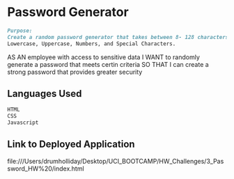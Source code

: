 # Password Generator
```md 
Purpose:
Create a random password generator that takes between 8- 128 characters and must include at least one of the following character types:
Lowercase, Uppercase, Numbers, and Special Characters. 
```
AS AN employee with access to sensitive data
I WANT to randomly generate a password that meets certin criteria
SO THAT I can create a strong password that provides greater security

## Languages Used
```md 
HTML
CSS
Javascript
```

## Link to Deployed Application

<p>file:///Users/drumholliday/Desktop/UCI_BOOTCAMP/HW_Challenges/3_Password_HW%20/index.html</p>